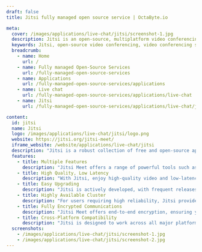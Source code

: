 ```yaml
---
draft: false
title: Jitsi fully managed open source service | OctaByte.io

meta:
  cover: /images/applications/live-chat/jitsi/screenshot-1.jpg
  description: Jitsi is an open-source, multiplatform video conferencing and messaging solution that enables secure, high-quality communication without the need for accounts. It supports voice, video, and instant messaging on web, Windows, Linux, macOS, iOS, and Android devices.
  keywords: Jitsi, open-source video conferencing, video conferencing software, secure video meetings, free video chat, multiplatform communication, instant messaging, WebRTC, Jitsi Meet, video calls
  breadcrumb:
    - name: Home
      url: /
    - name: Fully managed Open-Source Services
      url: /fully-managed-open-source-services
    - name: Applications
      url: /fully-managed-open-source-services/applications
    - name: Live chat
      url: /fully-managed-open-source-services/applications/live-chat
    - name: Jitsi
      url: /fully-managed-open-source-services/applications/live-chat/jitsi

content:
  id: jitsi
  name: Jitsi
  logo: /images/applications/live-chat/jitsi/logo.png
  website: https://jitsi.org/jitsi-meet/
  iframe_website: /website/applications/live-chat/jitsi
  description: "Jitsi is a robust collection of free and open-source applications designed for voice, video conferencing, and instant messaging. Available across platforms like web, Windows, Linux, macOS, iOS, and Android, Jitsi provides a seamless, high-quality communication experience. At its core, Jitsi Videobridge and Jitsi Meet enable secure video conferencing, while additional projects within the Jitsi community extend its features to include audio, dial-in capabilities, recording, and simulcasting. Jitsi Meet, in particular, stands out as a 100% open-source, fully encrypted video conferencing tool that doesn't require an account, ensuring privacy and ease of use. Whether you're collaborating on a presentation, hosting a meeting, or chatting with friends, Jitsi makes remote communication simple and accessible."
  features:
    - title: Multiple Features
      description: "Jitsi Meet offers a range of powerful tools such as desktop sharing, presentation features, and collaborative document editing using Etherpad. Invite participants through a simple, custom URL and engage with integrated chat for sharing messages and emojis during meetings."
    - title: High Quality, Low Latency
      description: "With Jitsi, enjoy high-quality video and low-latency performance. The solution supports WebRTC, ensuring a seamless experience, whether you're hosting small meetings or large conferences. Features like simulcast video routing and bandwidth estimation ensure a smooth, scalable experience."
    - title: Easy Upgrading
      description: "Jitsi is actively developed, with frequent releases offering optimizations, bug fixes, and security updates. Benefit from the latest features effortlessly by upgrading your environment on platforms like Jelastic PaaS, ensuring your service stays up-to-date and secure."
    - title: Highly Available Cluster
      description: "For users requiring high reliability, Jitsi provides an easy-to-deploy cluster option that automatically scales the application across multiple nodes. This ensures high availability, performance, and reliability, making it suitable for larger, more demanding applications."
    - title: Fully Encrypted Communications
      description: "Jitsi Meet offers end-to-end encryption, ensuring your meetings and communications are always secure. Whether you're holding business discussions or personal conversations, your data remains protected from start to finish."
    - title: Cross-Platform Compatibility
      description: "Jitsi is designed to work across all major platforms, including web browsers, Windows, macOS, Linux, iOS, and Android. This ensures seamless connectivity and communication, whether you're at your desk or on the go."
  screenshots:
    - /images/applications/live-chat/jitsi/screenshot-1.jpg
    - /images/applications/live-chat/jitsi/screenshot-2.jpg
---
```

